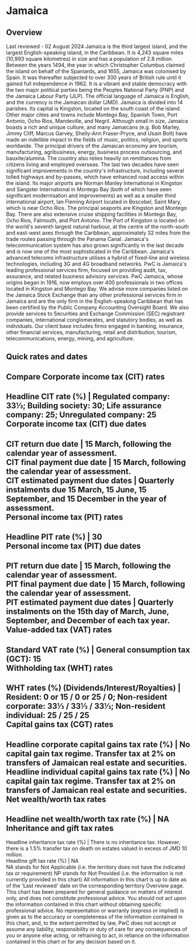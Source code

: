 # Jamaica
## Overview
Last reviewed - 02 August 2024
Jamaica is the third largest island, and the largest English-speaking island, in the Caribbean. It is 4,243 square miles (10,993 square kilometres) in size and has a population of 2.8 million. Between the years 1494, the year in which Christopher Columbus claimed the island on behalf of the Spaniards, and 1655, Jamaica was colonised by Spain. It was thereafter subjected to over 300 years of British rule until it gained full independence in 1962. It is a vibrant and stable democracy with the two major political parties being the Peoples National Party (PNP) and the Jamaica Labour Party (JLP).
The official language of Jamaica is English, and the currency is the Jamaican dollar (JMD).
Jamaica is divided into 14 parishes. Its capital is Kingston, located on the south coast of the island. Other major cities and towns include Montego Bay, Spanish Town, Port Antonio, Ocho Rios, Mandeville, and Negril. Although small in size, Jamaica boasts a rich and unique culture, and many Jamaicans (e.g. Bob Marley, Jimmy Cliff, Marcus Garvey, Shelly-Ann Fraser-Pryce, and Usain Bolt) have made an indelible impact in the fields of music, politics, religion, and sports worldwide.
The principal drivers of the Jamaican economy are tourism, manufacturing, agribusiness, energy, business process outsourcing, and bauxite/alumina. The country also relies heavily on remittances from citizens living and employed overseas.
The last two decades have seen significant improvements in the country's infrastructure, including several tolled highways and by-passes, which have enhanced road access within the island. Its major airports are Norman Manley International in Kingston and Sangster International in Montego Bay (both of which have seen significant modernisation and improvements) as well as a smaller third international airport, Ian Fleming Airport located in Boscobel, Saint Mary, which is near Ocho Rios. 
The principal seaports are Kingston and Montego Bay. There are also extensive cruise shipping facilities in Montego Bay, Ocho Rios, Falmouth, and Port Antonio. The Port of Kingston is located on the world's seventh largest natural harbour, at the centre of the north-south and east-west axes through the Caribbean, approximately 32 miles from the trade routes passing through the Panama Canal.
Jamaica's telecommunication system has also grown significantly in the last decade and is now one of the most sophisticated in the Caribbean. Jamaica's advanced telecoms infrastructure utilises a hybrid of fixed-line and wireless technologies, including 3G and 4G broadband networks.
PwC is Jamaica's leading professional services firm, focused on providing audit, tax, assurance, and related business advisory services. PwC Jamaica, whose origins began in 1916, now employs over 400 professionals in two offices located in Kingston and Montego Bay.
We advise more companies listed on the Jamaica Stock Exchange than any other professional services firm in Jamaica and are the only firm in the English-speaking Caribbean that has been certified by the Public Company Accounting Oversight Board. We also provide services to Securities and Exchange Commission (SEC) registrant companies, international conglomerates, and statutory bodies, as well as individuals. Our client base includes firms engaged in banking, insurance, other financial services, manufacturing, retail and distribution, tourism, telecommunications, energy, mining, and agriculture.
## Quick rates and dates
Compare
Corporate income tax (CIT) rates   
---  
Headline CIT rate (%) |  Regulated company: 33⅓; Building society: 30; Life assurance company: 25; Unregulated company: 25  
Corporate income tax (CIT) due dates   
---  
CIT return due date |  15 March, following the calendar year of assessment.  
CIT final payment due date |  15 March, following the calendar year of assessment.  
CIT estimated payment due dates |  Quarterly instalments due 15 March, 15 June, 15 September, and 15 December in the year of assessment.  
Personal income tax (PIT) rates   
---  
Headline PIT rate (%) |  30  
Personal income tax (PIT) due dates   
---  
PIT return due date |  15 March, following the calendar year of assessment.  
PIT final payment due date |  15 March, following the calendar year of assessment.  
PIT estimated payment due dates |  Quarterly instalments on the 15th day of March, June, September, and December of each tax year.  
Value-added tax (VAT) rates   
---  
Standard VAT rate (%) |  General consumption tax (GCT): 15  
Withholding tax (WHT) rates   
---  
WHT rates (%) (Dividends/Interest/Royalties) |  Resident: 0 or 15 / 0 or 25 / 0; Non-resident corporate: 33⅓ / 33⅓ / 33⅓; Non-resident individual: 25 / 25 / 25  
Capital gains tax (CGT) rates   
---  
Headline corporate capital gains tax rate (%) |  No capital gain tax regime. Transfer tax at 2% on transfers of Jamaican real estate and securities.  
Headline individual capital gains tax rate (%) |  No capital gain tax regime. Transfer tax at 2% on transfers of Jamaican real estate and securities.  
Net wealth/worth tax rates   
---  
Headline net wealth/worth tax rate (%) |  NA  
Inheritance and gift tax rates   
---  
Headline inheritance tax rate (%) |  There is no inheritance tax. However, there is a 1.5% transfer tax on death on estates valued in excess of JMD 10 million.  
Headline gift tax rate (%) |  NA  
NA stands for Not Applicable (i.e. the territory does not have the indicated tax or requirement)
NP stands for Not Provided (i.e. the information is not currently provided in this chart) 
All information in this chart is up to date as of the 'Last reviewed' date on the corresponding territory Overview page. This chart has been prepared for general guidance on matters of interest only, and does not constitute professional advice. You should not act upon the information contained in this chart without obtaining specific professional advice. No representation or warranty (express or implied) is given as to the accuracy or completeness of the information contained in this chart, and, to the extent permitted by law, PwC does not accept or assume any liability, responsibility or duty of care for any consequences of you or anyone else acting, or refraining to act, in reliance on the information contained in this chart or for any decision based on it.
